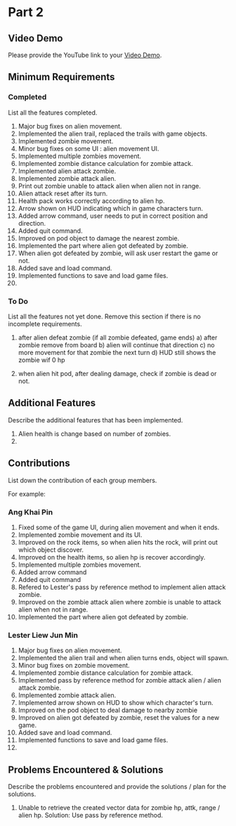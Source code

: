 # Part 2

## Video Demo

Please provide the YouTube link to your [Video Demo](https://youtube.com).

## Minimum Requirements

### Completed

List all the features completed.

1. Major bug fixes on alien movement.
2. Implemented the alien trail, replaced the trails with game objects.
3. Implemented zombie movement.
4. Minor bug fixes on some UI : alien movement UI.
5. Implemented multiple zombies movement.
6. Implemented zombie distance calculation for zombie attack.
7. Implemented alien attack zombie.
8. Implemented zombie attack alien.
9. Print out zombie unable to attack alien when alien not in range.
10. Alien attack reset after its turn.
11. Health pack works correctly according to alien hp.
12. Arrow shown on HUD indicating which in game characters turn.
13. Added arrow command, user needs to put in correct position and direction.
14. Added quit command.
15. Improved on pod object to damage the nearest zombie.
16. Implemented the part where alien got defeated by zombie.
17. When alien got defeated by zombie, will ask user restart the game or not.
18. Added save and load command.
19. Implemented functions to save and load game files.
20. 

### To Do

List all the features not yet done. Remove this section if there is no incomplete requirements.

1. after alien defeat zombie (if all zombie defeated, game ends)
a) after zombie remove from board
b) alien will continue that direction
c) no more movement for that zombie the next turn
d) HUD still shows the zombie wif 0 hp

2. when alien hit pod, after dealing damage, check if zombie is dead or not.


## Additional Features

Describe the additional features that has been implemented.

1. Alien health is change based on number of zombies.
2. 

## Contributions

List down the contribution of each group members.

For example:

### Ang Khai Pin

1. Fixed some of the game UI, during alien movement and when it ends.
2. Implemented zombie movement and its UI.
3. Improved on the rock items, so when alien hits the rock, will print out which object discover.
4. Improved on the health items, so alien hp is recover accordingly.
5. Implemented multiple zombies movement.
6. Added arrow command
7. Added quit command
8. Refered to Lester's pass by reference method to implement alien attack zombie.
9. Improved on the zombie attack alien where zombie is unable to attack alien when not in range.
10. Implemented the part where alien got defeated by zombie.

### Lester Liew Jun Min

1. Major bug fixes on alien movement.
2. Implemented the alien trail and when alien turns ends, object will spawn.
3. Minor bug fixes on zombie movement.
4. Implemented zombie distance calculation for zombie attack.
5. Implemented pass by reference method for zombie attack alien / alien attack zombie.
6. Implemented zombie attack alien.
7. Implemented arrow shown on HUD to show which character's turn.
8. Improved on the pod object to deal damage to nearby zombie
9. Improved on alien got defeated by zombie, reset the values for a new game.
10. Added save and load command.
11. Implemented functions to save and load game files.
12. 

## Problems Encountered & Solutions

Describe the problems encountered and provide the solutions / plan for the solutions.

1. Unable to retrieve the created vector data for zombie hp, attk, range / alien hp. Solution: Use pass by reference method.

